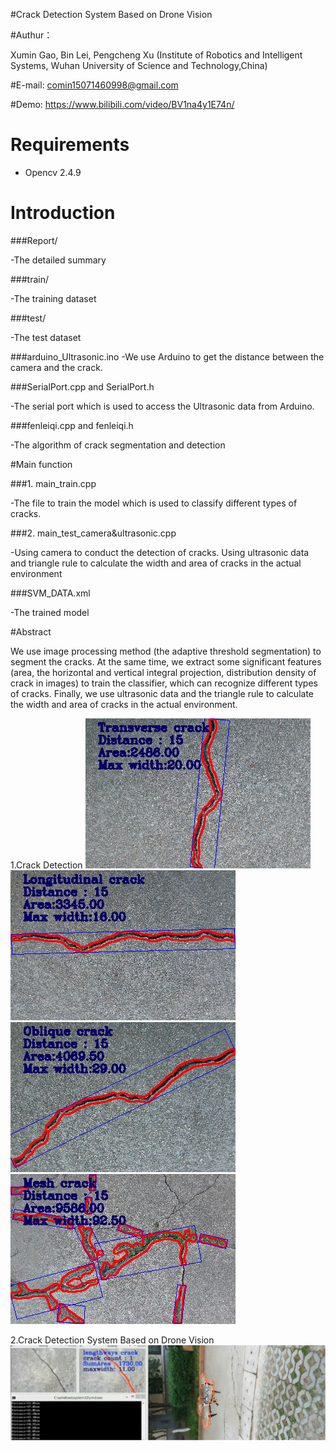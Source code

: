 #Crack Detection System Based on Drone Vision

#Authur：

Xumin Gao, Bin Lei, Pengcheng Xu (Institute of Robotics and Intelligent Systems, Wuhan University of Science and Technology,China)


#E-mail: comin15071460998@gmail.com

#Demo: https://www.bilibili.com/video/BV1na4y1E74n/

# Requirements

- Opencv 2.4.9




# Introduction

###Report/

-The detailed summary

###train/

-The training dataset

###test/

-The test dataset



###arduino_Ultrasonic.ino
-We use Arduino to get the distance between the camera and the crack.

###SerialPort.cpp and SerialPort.h

-The serial port which is used to access the Ultrasonic data from Arduino.


###fenleiqi.cpp and fenleiqi.h

-The algorithm of crack segmentation and detection 



#Main function

###1. main_train.cpp

-The file to train the model which is used to classify different types of cracks.


###2. main_test_camera&ultrasonic.cpp

-Using camera to conduct the detection of cracks. Using ultrasonic data and triangle rule to calculate the width and area of cracks in the actual environment

###SVM_DATA.xml

-The trained model


#Abstract

We use image processing method (the adaptive threshold segmentation) to segment the cracks. At the same time, we extract some significant features (area, the horizontal and vertical integral projection, distribution density   of crack in images) to train the classifier, which can recognize different types of cracks. Finally, we use ultrasonic data and the triangle rule to calculate the width and area of cracks in the actual environment.

1.Crack Detection
![Image text](https://github.com/XuminGaoGithub/Crack-Detection-System-Based-on-Drone-Vision/blob/main/Report/1.png)
![Image text](https://github.com/XuminGaoGithub/Crack-Detection-System-Based-on-Drone-Vision/blob/main/Report/2.png)
![Image text](https://github.com/XuminGaoGithub/Crack-Detection-System-Based-on-Drone-Vision/blob/main/Report/3.png)
![Image text](https://github.com/XuminGaoGithub/Crack-Detection-System-Based-on-Drone-Vision/blob/main/Report/4.png)

2.Crack Detection System Based on Drone Vision
![Image text](https://github.com/XuminGaoGithub/Crack-Detection-System-Based-on-Drone-Vision/blob/main/1.png)



